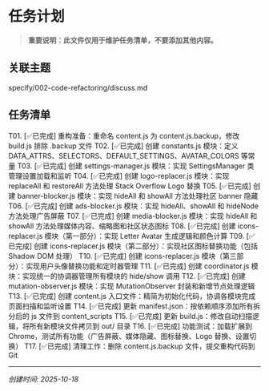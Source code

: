# 任务计划

> **重要说明：此文件仅用于维护任务清单，不要添加其他内容。**

## 关联主题
specify/002-code-refactoring/discuss.md

## 任务清单
<!--
每个任务项格式：
T01. [状态] 任务描述
T02. [状态] 任务描述
T03. [状态] 任务描述

编号格式: T01, T02, T03...（T = Task）
状态: ⏳待执行 / 🔄进行中 / ✅已完成
-->

T01. [✅已完成] 重构准备：重命名 content.js 为 content.js.backup，修改 build.js 排除 .backup 文件
T02. [✅已完成] 创建 constants.js 模块：定义 DATA_ATTRS、SELECTORS、DEFAULT_SETTINGS、AVATAR_COLORS 等常量
T03. [✅已完成] 创建 settings-manager.js 模块：实现 SettingsManager 类管理设置加载和监听
T04. [✅已完成] 创建 logo-replacer.js 模块：实现 replaceAll 和 restoreAll 方法处理 Stack Overflow Logo 替换
T05. [✅已完成] 创建 banner-blocker.js 模块：实现 hideAll 和 showAll 方法处理社区 banner 隐藏
T06. [✅已完成] 创建 ads-blocker.js 模块：实现 hideAll、showAll 和 hideNode 方法处理广告屏蔽
T07. [✅已完成] 创建 media-blocker.js 模块：实现 hideAll 和 showAll 方法处理媒体内容、缩略图和社区状态图标
T08. [✅已完成] 创建 icons-replacer.js 模块（第一部分）：实现 Letter Avatar 生成逻辑和颜色计算
T09. [✅已完成] 创建 icons-replacer.js 模块（第二部分）：实现社区图标替换功能（包括 Shadow DOM 处理）
T10. [✅已完成] 创建 icons-replacer.js 模块（第三部分）：实现用户头像替换功能和定时器管理
T11. [✅已完成] 创建 coordinator.js 模块：实现统一的协调器管理所有模块的 hide/show 调用
T12. [✅已完成] 创建 mutation-observer.js 模块：实现 MutationObserver 封装和新增节点处理逻辑
T13. [✅已完成] 创建 content.js 入口文件：精简为初始化代码，协调各模块完成页面扫描和监听设置
T14. [✅已完成] 更新 manifest.json：按依赖顺序添加所有拆分后的 js 文件到 content_scripts
T15. [✅已完成] 更新 build.js：修改自动扫描逻辑，将所有新模块文件拷贝到 out/ 目录
T16. [✅已完成] 功能测试：加载扩展到 Chrome，测试所有功能（广告屏蔽、媒体隐藏、图标替换、Logo 替换、设置切换）
T17. [✅已完成] 清理工作：删除 content.js.backup 文件，提交重构代码到 Git

---
*创建时间: 2025-10-18*
